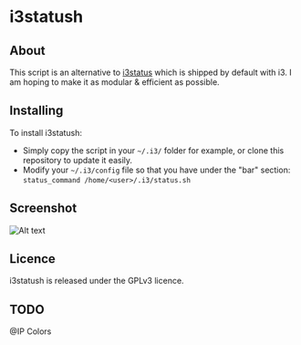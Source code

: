 # i3statush 

## About
This script is an alternative to [i3status](https://github.com/i3/i3status) which is shipped by default with i3.
I am hoping to make it as modular & efficient as possible.

## Installing
To install i3statush:
- Simply copy the script in your `~/.i3/` folder for example, or clone this repository to update it easily.
- Modify your `~/.i3/config` file so that you have under the "bar" section: `status_command /home/<user>/.i3/status.sh`

## Screenshot
![Alt text](https://www.notfound.ovh/SCREEN/Screenshot-2016-10-04-22-35-36_869x17.png "Output")

## Licence
i3statush is released under the GPLv3 licence.

## TODO
@IP
Colors
